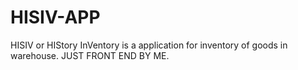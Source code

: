 # HISIV-APP
HISIV or HIStory InVentory is a application for inventory of goods in warehouse. JUST FRONT END BY ME.
